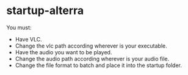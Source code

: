 # startup-alterra

You must:
    
   - Have VLC.
   - Change the vlc path according wherever is your executable.
   - Have the audio you want to be played.
   - Change the audio path according wherever is your audio file.
   - Change the file format to batch and place it into the startup folder.
